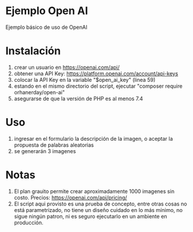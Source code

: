 # Ejemplo Open AI
Ejemplo básico de uso de OpenAI

# Instalación
1) crear un usuario en https://openai.com/api/
2) obtener una API Key: https://platform.openai.com/account/api-keys
3) colocar la API Key en la variable "$open_ai_key" (linea 59)
4) estando en el mismo directorio del script, ejecutar "composer require orhanerday/open-ai"
5) asegurarse de que la versión de PHP es al menos 7.4

# Uso
1) ingresar en el formulario la descripción de la imagen, o aceptar la propuesta de palabras aleatorias
2) se generarán 3 imagenes 

# Notas
1) El plan grauito permite crear aproximadamente 1000 imagenes sin costo. Precios: https://openai.com/api/pricing/
2) El script aqui provisto es una prueba de concepto, entre otras cosas no está parametrizado, no tiene un diseño cuidado en lo más mínimo, no sigue ningún patron, ni es seguro ejecutarlo en un ambiente en producción.
